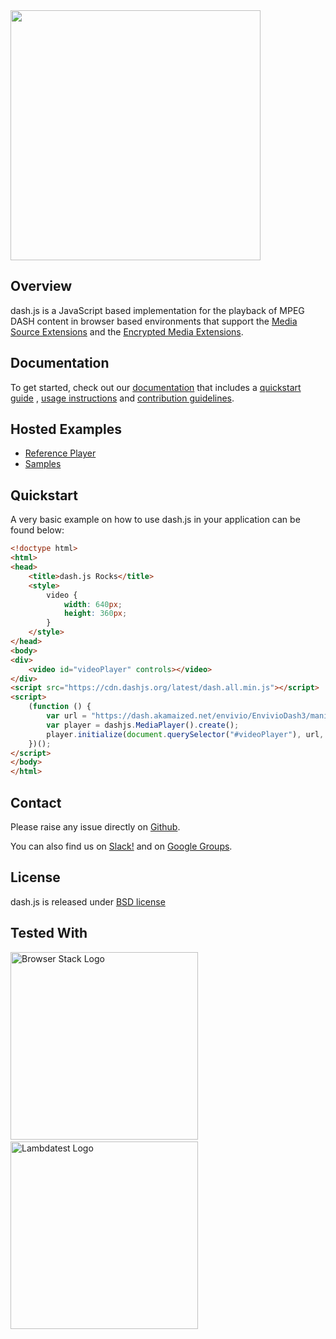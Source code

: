 <img src="https://cloud.githubusercontent.com/assets/2762250/7824984/985c3e76-03bc-11e5-807b-1402bde4fe56.png" width="400">

## Overview

dash.js is a JavaScript based implementation for the playback of MPEG DASH content in browser based
environments that support the [Media Source Extensions](https://w3c.github.io/media-source/) and
the [Encrypted Media Extensions](https://www.w3.org/TR/encrypted-media/).

## Documentation

To get started, check out our [documentation](https://dashif.org/dash.js/) that includes
a [quickstart guide](https://dashif.org/dash.js/pages/quickstart/index.html) , [usage instructions](https://dashif.org/dash.js/pages/usage/index.html)
and [contribution guidelines](https://dashif.org/dash.js/pages/developers/how-to-contribute.html).

## Hosted Examples

* [Reference Player](https://reference.dashif.org/dash.js/latest/samples/dash-if-reference-player/index.html)
* [Samples](https://reference.dashif.org/dash.js/latest/samples/index.html)

## Quickstart

A very basic example on how to use dash.js in your application can be found below:

```html
<!doctype html>
<html>
<head>
    <title>dash.js Rocks</title>
    <style>
        video {
            width: 640px;
            height: 360px;
        }
    </style>
</head>
<body>
<div>
    <video id="videoPlayer" controls></video>
</div>
<script src="https://cdn.dashjs.org/latest/dash.all.min.js"></script>
<script>
    (function () {
        var url = "https://dash.akamaized.net/envivio/EnvivioDash3/manifest.mpd";
        var player = dashjs.MediaPlayer().create();
        player.initialize(document.querySelector("#videoPlayer"), url, true);
    })();
</script>
</body>
</html>
```

## Contact

Please raise any issue directly on [Github](https://github.com/Dash-Industry-Forum/dash.js/issues).

You can also find us on [Slack!](https://join.slack.com/t/dashif/shared_invite/zt-egme869x-JH~UPUuLoKJB26fw7wj3Gg) and
on [Google Groups](https://groups.google.com/g/dashjs).

## License

dash.js is released under [BSD license](https://github.com/Dash-Industry-Forum/dash.js/blob/development/LICENSE.md)

## Tested With

[<img src="https://cloud.githubusercontent.com/assets/7864462/12837037/452a17c6-cb73-11e5-9f39-fc96893bc9bf.png" alt="Browser Stack Logo" width="300">](https://www.browserstack.com/)
&nbsp;&nbsp;
[<img src="https://www.lambdatest.com/support/img/logo.svg" alt="Lambdatest Logo" width="300">](https://www.lambdatest.com/)
